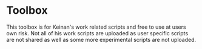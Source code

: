 # Toolbox
This toolbox is for Keinan's work related scripts and free to use at users own risk.
Not all of his work scripts are uploaded as user specific scripts are not shared as well as some more experimental scripts are not uploaded. 

